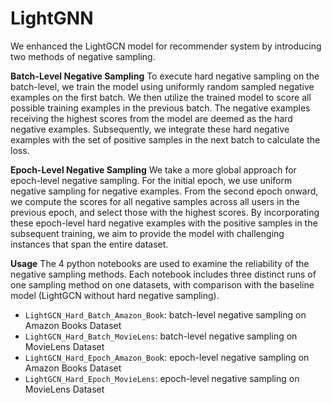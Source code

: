 # LightGNN

We enhanced the LightGCN model for recommender system by introducing two methods of negative sampling. 

**Batch-Level Negative Sampling**
To execute hard negative sampling on the batch-level, we train the model using uniformly random sampled negative examples on the first batch. We then utilize the trained model to score all possible training examples in the previous batch. The negative examples receiving the highest scores from the model are deemed as the hard negative examples. Subsequently, we integrate these hard negative examples with the set of positive samples in the next batch to calculate the loss. 

**Epoch-Level Negative Sampling**
We take a more global approach for epoch-level negative sampling. For the initial epoch, we use uniform negative sampling for negative examples. From the second epoch onward, we compute the scores for all negative samples across all users in the previous epoch, and select those with the highest scores. By incorporating these epoch-level hard negative examples with the positive samples in the subsequent training, we aim to provide the model with challenging instances that span the entire dataset.

**Usage**
The 4 python notebooks are used to examine the reliability of the negative sampling methods. Each notebook includes three distinct runs of one sampling method on one datasets, with comparison with the baseline model (LightGCN without hard negative sampling).

- `LightGCN_Hard_Batch_Amazon_Book`: batch-level negative sampling on Amazon Books Dataset
- `LightGCN_Hard_Batch_MovieLens`: batch-level negative sampling on MovieLens Dataset
- `LightGCN_Hard_Epoch_Amazon_Boo`k: epoch-level negative sampling on Amazon Books Dataset
- `LightGCN_Hard_Epoch_MovieLens`: epoch-level negative sampling on MovieLens Dataset
